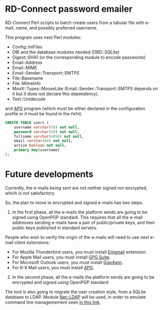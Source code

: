 # RD-Connect password emailer
RD-Connect Perl scripts to batch create users from a tabular file with e-mail, name, and possibly preferred username.

This program uses next Perl modules:

* Config::IniFiles
* DBI and the database modules needed (DBD::SQLite)
* Digest::SHA1 (or the corresponding module to encode passwords)
* Email::Address
* Email::MIME
* Email::Sender::Transport::SMTPS
* File::Basename
* File::MimeInfo
* MooX::Types::MooseLike (Email::Sender::Transport::SMTPS depends on it but it does not declare this dependency).
* Text::Unidecode

and [APG](http://www.adel.nursat.kz/apg/ "Another Password Generator") program (which must be either declared
in the configuration profile or it must be found in the `PATH`).

```sql
CREATE TABLE users (
    username varchar(50) not null,
    password varchar(50) not null,
    fullname varchar(4096) not null,
    email varchar(64) not null,
    active boolean not null,
    primary key(username)
);
```

# Future developments
Currently, the e-mails being sent are not neither signed nor encrypted, which is not satisfactory.

So, the plan to move to encrypted and signed e-mails has two steps.

1. In the first phase, all the e-mails the platform sends are going to be signed using OpenPGP standard.
This requires that all the e-mail addresses sending e-mails have a pair of public/private keys, and their
public keys published in standard servers.

  People who wish to verify the origin of the e-mails will need to use next e-mail client extensions:
  * For Mozilla Thunderbird users, you must install [Enigmail](https://www.enigmail.net/) extension.
  * For Apple Mail users, you must install [GPG Suite](https://gpgtools.org/).
  * For Microsoft Outlook users, you must install [Ggp4win](http://www.gpg4win.org/).
  * For K-9 Mail users, you must install [APG](https://play.google.com/store/apps/details?id=org.thialfihar.android.apg).

2. In the second phase, all the e-mails the platform sends are going to be encrypted and signed using
OpenPGP standard

The tool is also going to migrate the user creation style, from a SQLite database to LDAP.
Module [Net::LDAP](http://search.cpan.org/~gbarr/perl-ldap/lib/Net/LDAP/Examples.pod) will be used,
in order to emulate command line managemement seen [in this link](http://www.thegeekstuff.com/2015/02/openldap-add-users-groups/).
